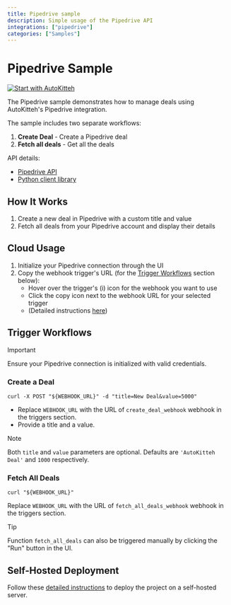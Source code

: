 ```yaml
---
title: Pipedrive sample
description: Simple usage of the Pipedrive API
integrations: ["pipedrive"]
categories: ["Samples"]
---
```


# Pipedrive Sample

[![Start with AutoKitteh](https://autokitteh.com/assets/autokitteh-badge.svg)](https://app.autokitteh.cloud/template?template-name=samples/pipedrive)

The Pipedrive sample demonstrates how to manage deals using AutoKitteh's Pipedrive integration.

The sample includes two separate workflows:

1. **Create Deal** - Create a Pipedrive deal
2. **Fetch all deals** - Get all the deals

API details:

- [Pipedrive API](https://developers.pipedrive.com/)
- [Python client library](https://github.com/pipedrive/client-python)

## How It Works

1. Create a new deal in Pipedrive with a custom title and value
2. Fetch all deals from your Pipedrive account and display their details

## Cloud Usage

1. Initialize your Pipedrive connection through the UI
2. Copy the webhook trigger's URL (for the [Trigger Workflows](#trigger-workflows) section below):
   - Hover over the trigger's (i) icon for the webhook you want to use
   - Click the copy icon next to the webhook URL for your selected trigger
   - (Detailed instructions [here](https://docs.autokitteh.com/get_started/deployment#webhook-urls))

## Trigger Workflows

> [!IMPORTANT]
> Ensure your Pipedrive connection is initialized with valid credentials.

### Create a Deal

```shell
curl -X POST "${WEBHOOK_URL}" -d "title=New Deal&value=5000"
```

- Replace `WEBHOOK_URL` with the URL of `create_deal_webhook` webhook in the triggers section.
- Provide a title and a value.

> [!NOTE]
> Both `title` and `value` parameters are optional. Defaults are `'AutoKitteh Deal'` and `1000` respectively.

### Fetch All Deals

```shell
curl "${WEBHOOK_URL}"
```

Replace `WEBHOOK_URL` with the URL of `fetch_all_deals_webhook` webhook in the triggers section.

> [!TIP]
> Function `fetch_all_deals` can also be triggered manually by clicking the "Run" button in the UI.

## Self-Hosted Deployment

Follow these [detailed instructions](https://docs.autokitteh.com/get_started/deployment) to deploy the project on a self-hosted server.
